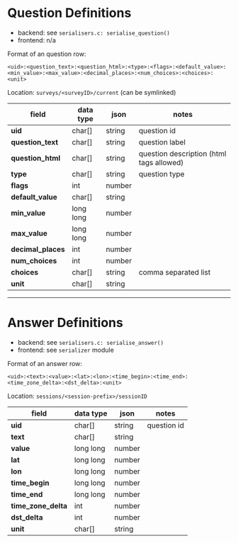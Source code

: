 
# Question Definitions

* backend: see `serialisers.c: serialise_question()`
* frontend: n/a

Format of an question row:

```csv
<uid>:<question_text>:<question_html>:<type>:<flags>:<default_value>:<min_value>:<max_value>:<decimal_places>:<num_choices>:<choices>:<unit>
```
Location: `surveys/<surveyID>/current` (can be symlinked)

| field              | data type | json   | notes       |
| ---                | ---       | ---    | ---         |
| **uid**            | char[]    | string | question id |
| **question_text**  | char[]    | string | question label |
| **question_html**  | char[]    | string | question description (html tags allowed) |
| **type**           | char[]    | string | question type |
| **flags**          | int       | number |             |
| **default_value**  | char[]    | string |             |
| **min_value**      | long long | number |             |
| **max_value**      | long long | number |             |
| **decimal_places** | int       | number |             |
| **num_choices**    | int       | number |             |
| **choices**        | char[]    | string | comma separated list |
| **unit**           | char[]    | string |             |

---

# Answer Definitions

* backend: see `serialisers.c: serialise_answer()`
* frontend: see `serializer` module

Format of an answer row:

```csv
<uid>:<text>:<value>:<lat>:<lon>:<time_begin>:<time_end>:<time_zone_delta>:<dst_delta>:<unit>
```

Location: `sessions/<session-prefix>/sessionID`

| field                 | data type | json   | notes       |
| ---                   | ---       | ---    | ---         |
| **uid**               | char[]    | string | question id |
| **text**              | char[]    | string |             |
| **value**             | long long | number |             |
| **lat**               | long long | number |             |
| **lon**               | long long | number |             |
| **time_begin**        | long long | number |             |
| **time_end**          | long long | number |             |
| **time_zone_delta**   | int       | number |             |
| **dst_delta**         | int       | number |             |
| **unit**              | char[]    | string |             |
